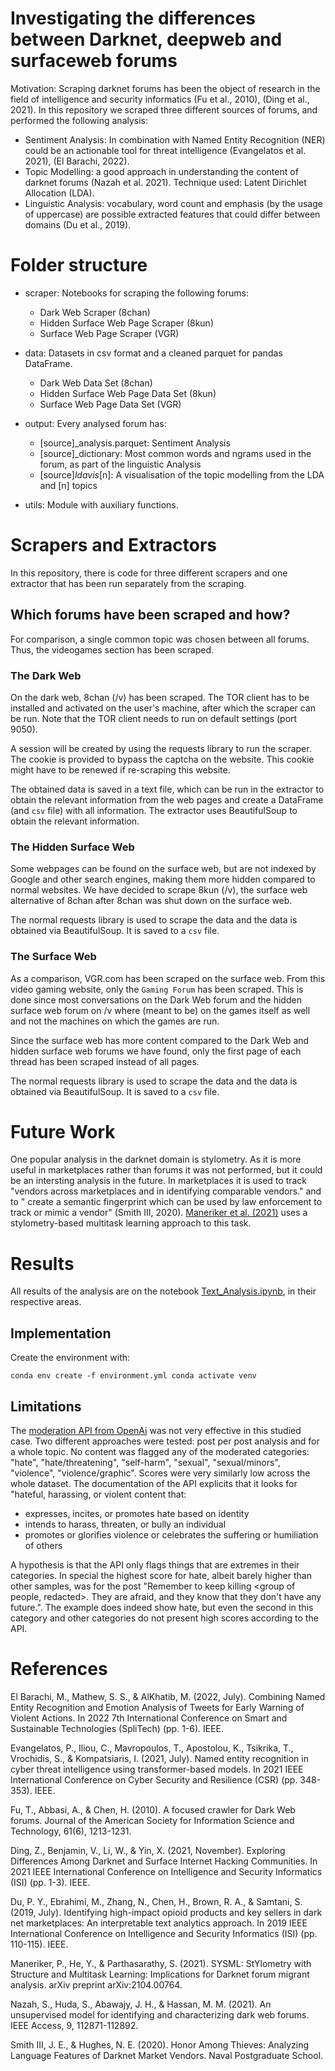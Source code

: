 # Investigating the differences between Darknet, deepweb and surfaceweb forums

Motivation: Scraping darknet forums has been the object of research in the field of intelligence and security informatics (Fu et al., 2010), (Ding et al., 2021).
In this repository we scraped three different sources of forums, and performed the following analysis:
- Sentiment Analysis: In combination with Named Entity Recognition (NER) could be an actionable tool for threat intelligence (Evangelatos et al. 2021), (El Barachi, 2022).
- Topic Modelling: a good approach in understanding the content of darknet forums (Nazah et al. 2021). Technique used: Latent Dirichlet Allocation (LDA). 
- Linguistic Analysis: vocabulary, word count and emphasis (by the usage of uppercase) are possible extracted features that could differ between domains (Du et al., 2019).

# Folder structure
- scraper: Notebooks for scraping the following forums:
    - Dark Web Scraper (8chan)
    - Hidden Surface Web Page Scraper (8kun)
    - Surface Web Page Scraper (VGR)

- data: Datasets in csv format and a cleaned parquet for pandas DataFrame.
  - Dark Web Data Set (8chan)
  - Hidden Surface Web Page Data Set (8kun)
  - Surface Web Page Data Set (VGR)

- output: Every analysed forum has:
  - [source]_analysis.parquet: Sentiment Analysis
  - [source]_dictionary: Most common words and ngrams used in the forum, as part of the linguistic Analysis
  - [source]_ldavis_[n]: A visualisation of the topic modelling from the LDA and [n] topics

- utils: Module with auxiliary functions.

# Scrapers and Extractors
In this repository, there is code for three different scrapers and one extractor 
that has been run separately from the scraping.

## Which forums have been scraped and how?
For comparison, a single common topic was chosen between all forums. Thus, the videogames section has been scraped. 

### The Dark Web
On the dark web, 8chan (/v) has been scraped. The TOR client has to be installed and 
activated on the user's machine, after which the scraper can be run. Note that the
TOR client needs to run on default settings (port 9050).

A session will be created by using the requests library to run the scraper. 
The cookie is provided to bypass the captcha on the website. This cookie might have 
to be renewed if re-scraping this website.

The obtained data is saved in a text file, which can be run in the extractor to obtain the 
relevant information from the web pages and create a DataFrame (and `csv` file) with all
information. The extractor uses BeautifulSoup to obtain the relevant information.

### The Hidden Surface Web
Some webpages can be found on the surface web, but are not indexed by Google and other
search engines, making them more hidden compared to normal websites. We have decided to
scrape 8kun (/v), the surface web alternative of 8chan after 8chan was shut down on the 
surface web.

The normal requests library is used to scrape the data and the data is obtained via 
BeautifulSoup. It is saved to a `csv` file.

### The Surface Web
As a comparison, VGR.com has been scraped on the surface web. From this video gaming website,
only the `Gaming Forum` has been scraped. This is done since most conversations on the 
Dark Web forum and the hidden surface web forum on /v where (meant to be) on the games 
itself as well and not the machines on which the games are run.

Since the surface web has more content compared to the Dark Web and hidden surface web forums 
we have found, only the first page of each thread has been scraped instead of all pages.

The normal requests library is used to scrape the data and the data is obtained via
BeautifulSoup. It is saved to a `csv` file.

# Future Work
One popular analysis in the darknet domain is stylometry. As it is more useful in marketplaces rather than forums it was not performed, but it could be an intersting analysis in the future. In marketplaces it is used to track "vendors across marketplaces and in identifying comparable vendors." and to " create a semantic fingerprint which can be used by law enforcement to track or mimic a vendor" (Smith III, 2020). [Maneriker et al. (2021)](https://github.com/pranavmaneriker/sysml) uses a stylometry-based multitask learning approach to this task. 

# Results
All results of the analysis are on the notebook [Text_Analysis.ipynb](https://github.com/octokami/darknet_forum/blob/main/Text_Analysis.ipynb), in their respective areas.

## Implementation
Create the environment with: 

``conda env create -f environment.yml
conda activate venv``

## Limitations
The [moderation API from OpenAi](https://platform.openai.com/docs/guides/moderation) was not very effective in this studied case. Two different approaches were tested: post per post analysis and for a whole topic. No content was flagged any of the moderated categories: "hate", "hate/threatening", "self-harm", "sexual", "sexual/minors", "violence", "violence/graphic". Scores were very similarly low across the whole dataset. The documentation of the API explicits that it looks for "hateful, harassing, or violent content that:
- expresses, incites, or promotes hate based on identity
- intends to harass, threaten, or bully an individual
- promotes or glorifies violence or celebrates the suffering or humiliation of others

A hypothesis is that the API only flags things that are extremes in their categories. In special the highest score for hate, albeit barely higher than other samples, was for the post "Remember to keep killing <group of people, redacted>. They are afraid, and they know that they don't have any future.". The example does indeed show hate, but even the second in this category and other categories do not present high scores according to the API.

# References
El Barachi, M., Mathew, S. S., & AlKhatib, M. (2022, July). Combining Named Entity Recognition and Emotion Analysis of Tweets for Early Warning of Violent Actions. In 2022 7th International Conference on Smart and Sustainable Technologies (SpliTech) (pp. 1-6). IEEE.

Evangelatos, P., Iliou, C., Mavropoulos, T., Apostolou, K., Tsikrika, T., Vrochidis, S., & Kompatsiaris, I. (2021, July). Named entity recognition in cyber threat intelligence using transformer-based models. In 2021 IEEE International Conference on Cyber Security and Resilience (CSR) (pp. 348-353). IEEE.

Fu, T., Abbasi, A., & Chen, H. (2010). A focused crawler for Dark Web forums. Journal of the American Society for Information Science and Technology, 61(6), 1213-1231.

Ding, Z., Benjamin, V., Li, W., & Yin, X. (2021, November). Exploring Differences Among Darknet and Surface Internet Hacking Communities. In 2021 IEEE International Conference on Intelligence and Security Informatics (ISI) (pp. 1-3). IEEE.

Du, P. Y., Ebrahimi, M., Zhang, N., Chen, H., Brown, R. A., & Samtani, S. (2019, July). Identifying high-impact opioid products and key sellers in dark net marketplaces: An interpretable text analytics approach. In 2019 IEEE International Conference on Intelligence and Security Informatics (ISI) (pp. 110-115). IEEE.

Maneriker, P., He, Y., & Parthasarathy, S. (2021). SYSML: StYlometry with Structure and Multitask Learning: Implications for Darknet forum migrant analysis. arXiv preprint arXiv:2104.00764.

Nazah, S., Huda, S., Abawajy, J. H., & Hassan, M. M. (2021). An unsupervised model for identifying and characterizing dark web forums. IEEE Access, 9, 112871-112892.

Smith III, J. E., & Hughes, N. E. (2020). Honor Among Thieves: Analyzing Language Features of Darknet Market Vendors. Naval Postgraduate School.
